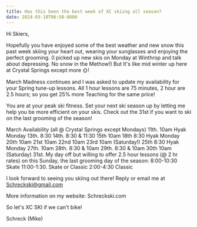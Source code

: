 ```yaml
---
title: Has this been the best week of XC skiing all season?
date: 2024-03-10T06:50-0800
---
```

Hi Skiers,

Hopefully you have enjoyed some of the best weather and new snow this past week skiing your heart out, wearing your sunglasses and enjoying the perfect grooming. (I picked up new skis on Monday at Winthrop and talk about depressing. No snow in the Methow!) But It's like mid winter up here at Crystal Springs except more 🌞!

March Madness continues and I was asked to update my availability for your Spring tune-up lessons.  All 1 hour lessons are 75 minutes,  2 hour are 2.5 hours; so you get 25% more Teaching for the same price! 

You are at your peak ski fitness. Set your next ski season up by letting me help you be more efficient on your skis. Check out the 31st if you want to ski on the last grooming of the season!

March  Availability (all @ Crystal Springs except Mondays)
11th. 10am Hyak Monday 
13th.   8:30
14th.   8:30 & 11:30
15th    10am 
18th    8:30 Hyak  Monday 
20th    10am 
21st    10am 
22nd    10am 
23rd    10am  (Saturday!)
25th    8:30 Hyak  Monday 
27th.   10am 
28th.   8:30 & 10am 
29th.   8:30 & 10am 
30th   10am (Saturday)
31st.   My day off but willing to offer 2.5 hour lessons (@ 2 hr rates) on this Sunday,  the last grooming day of the season: 
  8:00-10:30 Skate
11:00-1:30. Skate or Classic 
  2:00-4:30 Classic 

I look forward to seeing you skiing out there! Reply or email me at
Schreckski@gmail.com 

More information on my website:
 Schreckski.com 

So let's XC SKI if we can't bike!

Schreck (Mike)
